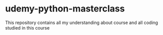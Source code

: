 # udemy-python-masterclass
This repository contains all my understanding about course and all coding studied in this course
